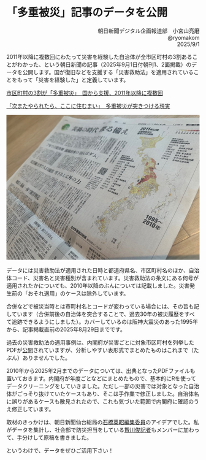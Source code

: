 # 「多重被災」記事のデータを公開

<div align="right">
朝日新聞デジタル企画報道部　小宮山亮磨  <br>
@ryomakom  <br>
2025/9/1  </div>

2011年以降に複数回にわたって災害を経験した自治体が全市区町村の3割あることがわかった、という朝日新聞の記事（2025年9月1日付朝刊1、2面掲載）のデータを公開します。国が復旧などを支援する「災害救助法」を適用されていることをもって「災害を経験した」と定義しています。

[市区町村の3割が「多重被災」　国から支援、2011年以降に複数回](https://digital.asahi.com/articles/AST8X0FYWT8XULLI00DM.html)

[「次またやられたら、ここに住むまい」　多重被災が突きつける現実](https://digital.asahi.com/articles/AST8X1FL8T8XUNHB001M.html)

<img src="image/%E5%A4%9A%E9%87%8D%E8%A2%AB%E7%81%BD%E7%B4%99%E9%9D%A2.jpg">

データには災害救助法が適用された日時と都道府県名、市区町村名のほか、自治体コード、災害名と災害種別が含まれています。災害救助法の条文にある何号が適用されたかについても、2010年以降のぶんについては記載しました。災害発生前の「おそれ適用」のケースは除外しています。

合併などで被災当時とは市町村名とコードが変わっている場合には、その旨も記しています（合併前後の自治体を突合することで、過去30年の被災履歴をすべて追跡できるようにしました）。カバーしているのは阪神大震災のあった1995年から、記事掲載直前の2025年8月29日までです。

過去の災害救助法の適用事例は、内閣府が災害ごとに対象市区町村を列挙したPDFが[公開]( https://www.bousai.go.jp/taisaku/kyuujo/kyuujo_tekiyou.html)されていますが、分析しやすい表形式でまとめたものはこれまで（たぶん）ありませんでした。

2010年から2025年2月までのデータについては、出典となったPDFファイルも置いておきます。内閣府が年度ごとなどにまとめたもので、基本的にRを使ってデータクリーニングをしていきました。ただし一部の災害では対象となった自治体がごっそり抜けていたケースもあり、そこは手作業で修正しました。自治体名に誤りがあるケースも散見されたので、これも気づいた範囲で内閣府に確認のうえ修正しています。

取材のきっかけは、朝日新聞仙台総局の[石橋英昭編集委員]( https://digital.asahi.com/reporter-bio/37356b9327689d15fe36f1d20465f5a90968a591ee64d258c84f6f0d173c4426)のアイデアでした。私がデータを集計し、社会部で防災担当をしている[贄川俊記者]( https://digital.asahi.com/reporter-bio/b6484df9e2f778e0f7d15dbf0958a587a748f95a505c5a3a07baace4e5447370)もメンバーに加わって、手分けして原稿を書きました。

というわけで、データをぜひご活用下さい！
